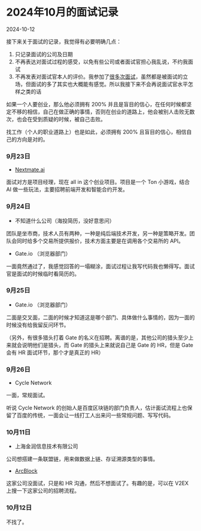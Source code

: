 # 2024年10月的面试记录

2024-10-12

接下来关于面试的记录，我觉得有必要明确几点：

1. 只记录面试的公司及日期
2. 不再表达对面试过程的感受，以免有些公司或者面试官担心我乱说，不约我面试
3. 不再发表对面试官本人的评价。我参加了[很多次面试](/tags/找工作/)，虽然都是被面试的立场，但面试的多了其实也大概能有感觉。所以我接下来不会再说面试官水平怎样之类的话

如果一个人要创业，那么他必须拥有 200% 并且是盲目的信心，在任何时候都坚定不移的相信，自己在做正确的事情，否则在创业的道路上，他会被别人击败无数次，也会在受到质疑的时候，被自己击败。

找工作（个人的职业道路上）也是如此，必须拥有 200% 且盲目的信心，相信自己的方向是对的。

### 9月23日

- [Nextmate.ai](https://nextmate.ai/)

面试对方是项目经理，现在 all in 这个创业项目。项目是一个 Ton 小游戏，结合 AI 做一些玩法，主要招聘前端开发和智能合约开发。

### 9月24日

- 不知道什么公司（海投简历，没好意思问）

团队是坐市商，技术人员有两种，一种是纯后端技术开发，另一种是策略开发。团队会同时给多个交易所提供报价，技术方面主要是在调用各个交易所的 API。

- Gate.io （浏览器部门）

一面竟然通过了，我感觉回答的一塌糊涂，面试过程让我写代码我也懒得写。面试官是面试的时候临时看简历的。

### 9月25日

- Gate.io （浏览器部门）

二面是交叉面，二面的时候才知道这是哪个部门、具体做什么事情的，因为一面的时候没有给我留反问环节。

（另外，有很多猎头打着 Gate 的名义在招聘。离谱的是，其他公司的猎头至少上来就会说明他们是猎头，而 Gate 的猎头上来就说自己是 Gate 的 HR，但是 Gate 会有 HR 面试环节，那个才是真正的 HR）

### 9月26日

- Cycle Network

一面，常规面试。

听说 Cycle Network 的创始人是百度区块链的部门负责人，估计面试流程上也保留了百度的传统，一面会让一线打工人出来问一些常规问题、写写代码。

### 10月11日

- 上海金润信息技术有限公司

公司想搭建一条联盟链，用来做数据上链、存证溯源类型的事情。

- [ArcBlock](https://www.arcblock.io/)

这家公司没面试，只是和 HR 沟通，然后不想面试了。有趣的是，可以在 V2EX 上搜一下这家公司的招聘流程。

<!--

- [Pell Network](https://pell.network/)

挺好的。

-->

### 10月12日

不找了。

